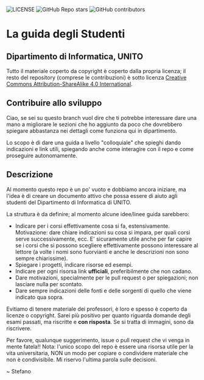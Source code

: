 ![LICENSE](https://img.shields.io/badge/license-CC%20BY--SA%204.0-blue)
![GitHub Repo stars](https://img.shields.io/github/stars/stefa168/guida_degli_studenti_di?style=social)
![GitHub contributors](https://img.shields.io/github/contributors/stefa168/guida_degli_studenti_di?style=plastic)
# La guida **degli** Studenti

## Dipartimento di Informatica, UNITO

Tutto il materiale coperto da copyright è coperto dalla propria licenza; il resto del repository (comprese le contribuzioni) è sotto licenza [Creative Commons Attribution-ShareAlike 4.0 International](https://creativecommons.org/licenses/by-sa/4.0/).

## Contribuire allo sviluppo

Ciao, se sei su questo branch vuol dire che ti potrebbe interessare dare una mano a migliorare le sezioni che ho aggiunto da poco che dovrebbero spiegare abbastanza nei dettagli come funziona qui in dipartimento.

Lo scopo è di dare una guida a livello "colloquiale" che spieghi dando indicazioni e link utili, spiegando anche come interagire con il repo e come proseguire autonomamente.

## Descrizione

Al momento questo repo è un po' vuoto e dobbiamo ancora iniziare, ma l'idea è di creare un documento attivo che possa essere di aiuto agli studenti del Dipartimento di Informatica di UNITO.

La struttura è da definire; al momento alcune idee/linee guida sarebbero:

- Indicare per i corsi effettivamente cosa si fa, estensivamente. Motivazione: dare chiare indicazioni su cosa si impara, per quali corsi serve successivamente, ecc. E' sicuramente utile anche per far capire se i corsi che si possono scegliere effettivamente possono interessare al lettore (a volte i nomi sono fuorvianti e anche le descrizioni non sono sempre chiarissime).
- Spiegare i progetti, indicare risorse ed esempi.
- Indicare per ogni risorsa link **ufficiali**, preferibilmente che non cadano.
- Dare motivazioni, specialmente per le pull request o per spiegazioni; non lasciare nulla per scontato.
- Dare sempre indicazioni delle fonti e delle sorgenti di quello che viene indicato qua sopra.

Evitiamo di tenere materiale dei professori, è loro e spesso è coperto da licenze o copyright. Sarei più positivo per quanto riguarda domande degli esami passati, ma riscritte e **con risposta**. Se si tratta di immagini, sono da riscrivere.

Per favore, qualunque suggerimento, issue o pull request che vi venga in mente fatela!!
Nota: l'unico scopo del repo è essere una risorsa utile per la vita universitaria, NON un modo per copiare o condividere materiale che non è condivisibile. Mi riservo l'ultima parola sulle decisioni.

~ Stefano
